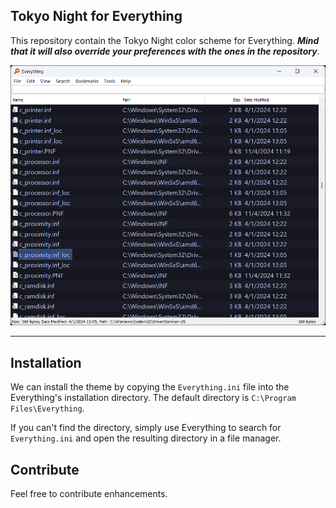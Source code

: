 ## Tokyo Night for Everything

This repository contain the Tokyo Night color scheme for Everything. ***Mind that it will also override your preferences with the ones in the repository***.

<p align="center"><img src="./demo.png" alt="Demo screenshot" /></p>

<hr>

## Installation

We can install the theme by copying the `Everything.ini` file into the Everything's installation directory. The default directory is `C:\Program Files\Everything`.

If you can't find the directory, simply use Everything to search for `Everything.ini` and open the resulting directory in a file manager.

## Contribute

Feel free to contribute enhancements.
